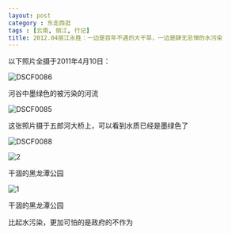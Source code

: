 ```yaml
---
layout: post
category : 东走西逛
tags : [云南, 丽江, 行记]
title: 2012.04丽江永胜：一边是百年不遇的大干旱，一边是肆无忌惮的水污染
---
```


以下照片全摄于2011年4月10日：

<img src="http://pic.yupoo.com/myhut_v/BSZHJcW1/medium.jpg" alt="DSCF0086"/> <br />

河谷中墨绿色的被污染的河流

<img src="http://pic.yupoo.com/myhut_v/BSZHAN7X/medium.jpg" alt="DSCF0085"/> <br />


这张照片摄于五郎河大桥上，可以看到水质已经是墨绿色了

<img src="http://pic.yupoo.com/myhut_v/BSZHRg2e/medium.jpg" alt="DSCF0088"/> <br />



<img src="http://pic.yupoo.com/myhut_v/C5ppcV1m/medium.jpg" alt="2"/>

干涸的黑龙潭公园

<img src="http://pic.yupoo.com/myhut_v/C5ppavt5/medium.jpg" alt="1"/>
        
干涸的黑龙潭公园

比起水污染，更加可怕的是政府的不作为


        
